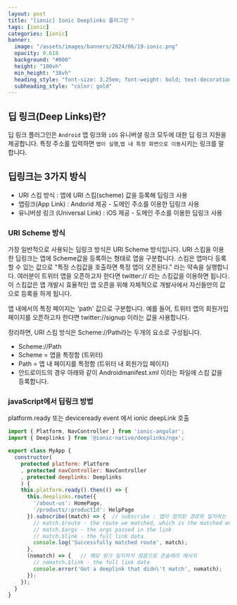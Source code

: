 ```yaml
---
layout: post
title: "[ionic] Ionic Deeplinks 플러그인 "
tags: [ionic]
categories: [ionic]
banner:
  image: "/assets/images/banners/2024/06/19-ionic.png"
  opacity: 0.618
  background: "#000"
  height: "100vh"
  min_height: "38vh"
  heading_style: "font-size: 3.25em; font-weight: bold; text-decoration: underline"
  subheading_style: "color: gold"
---
```



## 딥 링크(Deep Links)란?

딥 링크 플러그인은 `Android` 앱 링크와 `iOS` 유니버셜 링크 모두에 대한 딥 링크 지원을 제공합니다.
특정 주소를 입력하면 `앱이 실행`,`앱 내 특정 화면으로 이동`시키는 링크를 말합니다.
 

## 딥링크는 3가지 방식
- URI 스킴 방식 : 앱에 URI 스킴(scheme) 값을 등록해 딥링크 사용
- 앱링크(App Link) : Andorid 제공 - 도메인 주소를 이용한 딥링크 사용
- 유니버셩 링크 (Universal Link) : iOS 제공 - 도메인 주소를 이용한 딥링크 사용 


### URI Scheme 방식 

가장 일반적으로 사용되는 딥링크 방식은 URI Scheme 방식입니다.
URI 스킴을 이용한 딥링크는 앱에 Scheme값을 등록하는 형태로 앱을 구분합니다. 스킴은 앱마다 등록할 수 있는 값으로 "특정 스킴값을 호출하면 특정 앱이 오픈된다." 라는 약속을 실행합니다. 여러분이 트위터 앱을 오픈하고자 한다면 twitter:// 라는 스킴값을 이용하면 됩니다. 이 스킴값은 앱 개발시 효율적인 앱 오픈을 위해 자체적으로 개발사에서 자신들만의 값으로 등록을 하게 됩니다.

앱 내에서의 특정 페이지는 'path' 값으로 구분합니다. 예를 들어, 트위터 앱의 회원가입 페이지를 오픈하고자 한다면 twitter://signup 이라는 값을 사용합니다.

정리하면, URI 스킴 방식은 Scheme://Path라는 두개의 요소로 구성됩니다.

- Scheme://Path
- Scheme = 앱을 특정함 (트위터)
- Path = 앱 내 페이지를 특정함 (트위터 내 회원가입 페이지)
- 안드로이드의 경우 아래와 같이 Androidmanifest.xml 이라는 파일에 스킴 값을 등록합니다.




### javaScript에서 딥링크 방법

platform.ready 또는 deviceready event 에서 ionic deepLink 호출 
```javascript
import { Platform, NavController } from 'ionic-angular';
import { Deeplinks } from '@ionic-native/deeplinks/ngx';

export class MyApp {
  constructor(
    protected platform: Platform
    , protected navController: NavController
    , protected deeplinks: Deeplinks
    ) {
    this.platform.ready().then(() => {
      this.deeplinks.route({
        '/about-us': HomePage,
        '/products/:productId': HelpPage
      }).subscribe((match) => {  // subscribe : 앱이 정의된 경로와 일치하는 딥 링크를 처리하는 곳, 딥 링크가 경로 중 하나 일치하면 첫 번째 함수 내부의 코드가 실행됩니다.
        // match.$route - the route we matched, which is the matched entry from the arguments to route()
        // match.$args - the args passed in the link
        // match.$link - the full link data
        console.log('Successfully matched route', match);
      },
      (nomatch) => {   // 해당 링크 일치하지 않음으로 콘솔에러 메시지 
        // nomatch.$link - the full link data
        console.error('Got a deeplink that didn\'t match', nomatch);
      });
    });
  }
}
```